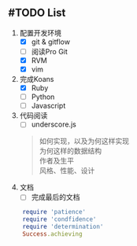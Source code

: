 #TODO List
----------

1. 配置开发环境
	- [x] git & gitflow  
	- [ ] 阅读Pro Git
	- [x] RVM
	- [x] vim
2. 完成Koans
	- [x] Ruby
	- [ ] Python
	- [ ] Javascript
3. 代码阅读
	- [ ] underscore.js
	
	> 如何实现，以及为何这样实现  
	> 为何这样的数据结构  
	> 作者及生平  
	> 风格、性能、设计
4. 文档
	- [ ] 完成最后的文档

```ruby
	require 'patience'
	require 'condfidence'
	require 'determination'
	Success.achieving
```
